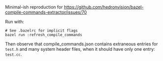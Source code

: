 Minimal-ish reproduction for https://github.com/hedronvision/bazel-compile-commands-extractor/issues/70

Run with:

```
# See .bazelrc for implicit flags
bazel run :refresh_compile_commands
```

Then observe that compile_commands.json contains extraneous entries for `test.h` and many system header files, when it should have only one entry: `test.cc`.